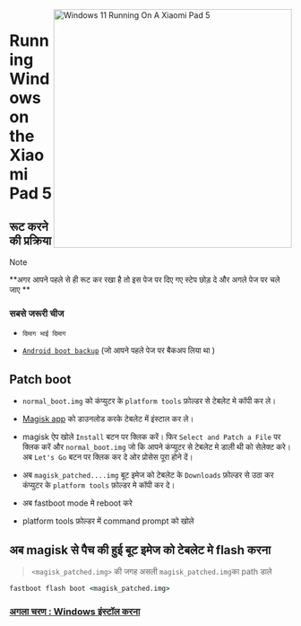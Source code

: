 <img align="right" src="https://raw.githubusercontent.com/erdilS/Port-Windows-11-Xiaomi-Pad-5/main/nabu.png" width="425" alt="Windows 11 Running On A Xiaomi Pad 5">


# Running Windows on the Xiaomi Pad 5

## रूट करने की प्रक्रिया 
> [!NOTE]
> **अगर आपने पहले से ही रूट कर रखा है तो इस पेज पर दिए गए स्टेप छोड़ दे और अगले पेज पर चले जाए **

### सबसे जरूरी चीज 
- ```दिमाग भाई दिमाग ```
  
- [```Android boot backup```](/guide/English/1-partition-en.md#Make-a-backup-of-your-existing-boot-image) (जो आपने पहले पेज पर बैकअप लिया था )


## Patch boot 

- ```normal_boot.img``` को कंप्युटर के ```platform tools``` फ़ोल्डर से टेबलेट मे कॉपी कर ले। 

- [Magisk app](https://github.com/topjohnwu/Magisk/releases/latest) को डाउनलोड करके टेबलेट में इंस्टाल कर ले।
  
- magisk ऐप खोले ```Install``` बटन पर क्लिक करें। फिर ```Select and Patch a File``` पर क्लिक करें और ```normal_boot.img``` जो कि आपने कंप्युटर से टेबलेट मे डाली थी को सेलेक्ट करे। अब ```Let's Go``` बटन पर क्लिक कर दे ओर प्रोसेस पूरा होने दें।
  
- अब ```magisk_patched....img``` बूट इमेज को टेबलेट के ```Downloads``` फ़ोल्डर से उठा कर कंप्युटर के ```platform tools``` फ़ोल्डर मे कॉपी कर दे। 

- अब fastboot mode मे reboot करे 
  
- platform tools फ़ोल्डर में command prompt को खोले 

 ## अब magisk से पैच की हुई बूट इमेज को टेबलेट मे flash करना 
 >  `<magisk_patched.img>` की जगह असली ```magisk_patched.img```का path डाले 
```cmd
fastboot flash boot <magisk_patched.img>
```

### [अगला चरण : Windows इंस्टॉल करना ](/guide/Hindi/3-install-hi.md)

